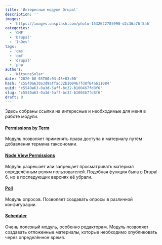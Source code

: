 ```yaml
---
title: 'Интересные модули Drupal'
description: ''
images:
  - 'https://images.unsplash.com/photo-1532622785990-d2c36a76f5a6'
categories:
  - 'CMF'
  - 'Drupal'
  - 'InDev'
tags:
  - 'cms'
  - 'cmf'
  - 'drupal'
  - 'php'
authors:
  - 'KitsuneSolar'
date: '2020-08-03T00:03:45+03:00'
hash: 'c5540a630a3d9affac32b100467fd8f64a611084'
uuid: 'c5540a63-0a3d-5aff-bc32-b100467fd8f6'
slug: 'c5540a63-0a3d-5aff-bc32-b100467fd8f6'
draft: 0
---
```


Здесь собраны ссылки на интересные и необходимые для меня в работе модули.

<!--more-->

#### [Permissions by Term](https://www.drupal.org/project/permissions_by_term)

Модуль позволяет применять права доступа к материалу путём добавления термина таксономии.

#### [Node View Permissions](https://www.drupal.org/project/node_view_permissions)

Модуль разрешает или запрещает просматривать материал определённым ролям пользователей. Подобная функция была в Drupal 6, но в последующих версиях её убрали.

#### [Poll](https://www.drupal.org/project/poll)

Модуль опросов. Позволяет создавать опросы в различной конфигурации.

#### [Scheduler](https://www.drupal.org/project/scheduler)

Очень полезный модуль, особенно редакторам. Модуль позволяет создавать отложенные материалы, которые необходимо опубликовать через определённое время.